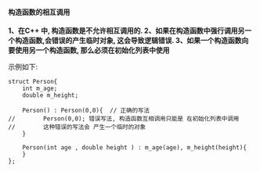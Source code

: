 #### 构造函数的相互调用

**1、在C++ 中, 构造函数是不允许相互调用的.
2、如果在构造函数中强行调用另一个构造函数,会错误的产生临时对象, 这会导致逻辑错误.
3、如果一个构造函数向要使用另一个构造函数, 那么必须在初始化列表中使用**

示例如下:
```
struct Person{
    int m_age;
    double m_height;
    
    Person() : Person(0,0){  // 正确的写法
//        Person(0,0); 错误写法, 构造函数互相调用只能是 在初始化列表中调用
//        这种错误的写法会 产生一个临时的对象
    }
    
    Person(int age , double height ) : m_age(age), m_height(height){
    }
};
```
